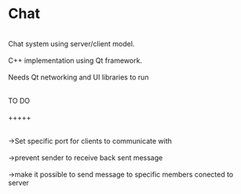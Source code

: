 Chat
====

<br>Chat system using server/client model. </br>
<br>C++ implementation using Qt framework. </br>
<br>Needs Qt networking and UI libraries to run</br>


<br>TO DO</br>
<br>+++++</br>

<br>->Set specific port for clients to communicate with</br>
<br>->prevent sender to receive back sent message</br>
<br>->make it possible to send message to specific members conected to server</br>
